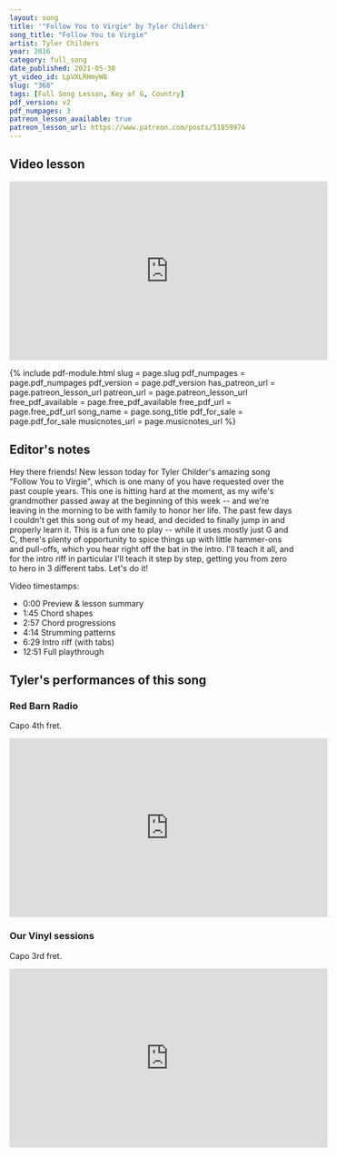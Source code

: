 ```yaml
---
layout: song
title: '"Follow You to Virgie" by Tyler Childers'
song_title: "Follow You to Virgie"
artist: Tyler Childers
year: 2016
category: full_song
date_published: 2021-05-30
yt_video_id: LpVXLRHmyW8
slug: "368"
tags: [Full Song Lesson, Key of G, Country]
pdf_version: v2
pdf_numpages: 3
patreon_lesson_available: true
patreon_lesson_url: https://www.patreon.com/posts/51859974
---
```


## Video lesson

<iframe width="560" height="315" src="https://www.youtube.com/embed/LpVXLRHmyW8" frameborder="0" allow="accelerometer; autoplay; encrypted-media; gyroscope; picture-in-picture" allowfullscreen></iframe>

{% include pdf-module.html slug = page.slug pdf_numpages = page.pdf_numpages pdf_version = page.pdf_version has_patreon_url = page.patreon_lesson_url patreon_url = page.patreon_lesson_url free_pdf_available = page.free_pdf_available free_pdf_url = page.free_pdf_url song_name = page.song_title pdf_for_sale = page.pdf_for_sale musicnotes_url = page.musicnotes_url %}

## Editor's notes

Hey there friends! New lesson today for Tyler Childer's amazing song "Follow You to Virgie", which is one many of you have requested over the past couple years. This one is hitting hard at the moment, as my wife's grandmother passed away at the beginning of this week -- and we're leaving in the morning to be with family to honor her life. The past few days I couldn't get this song out of my head, and decided to finally jump in and properly learn it. This is a fun one to play -- while it uses mostly just G and C, there's plenty of opportunity to spice things up with little hammer-ons and pull-offs, which you hear right off the bat in the intro. I'll teach it all, and for the intro riff in particular I'll teach it step by step, getting you from zero to hero in 3 different tabs. Let's do it!

Video timestamps:

- 0:00 Preview & lesson summary
- 1:45 Chord shapes
- 2:57 Chord progressions
- 4:14 Strumming patterns
- 6:29 Intro riff (with tabs)
- 12:51 Full playthrough

## Tyler's performances of this song

### Red Barn Radio

Capo 4th fret.

<iframe width="560" height="315" src="https://www.youtube.com/embed/vFL5QcYDnmw" frameborder="0" allow="accelerometer; autoplay; encrypted-media; gyroscope; picture-in-picture" allowfullscreen></iframe>

### Our Vinyl sessions

Capo 3rd fret.

<iframe width="560" height="315" src="https://www.youtube.com/embed/udNmEEfCcUM" frameborder="0" allow="accelerometer; autoplay; encrypted-media; gyroscope; picture-in-picture" allowfullscreen></iframe>
